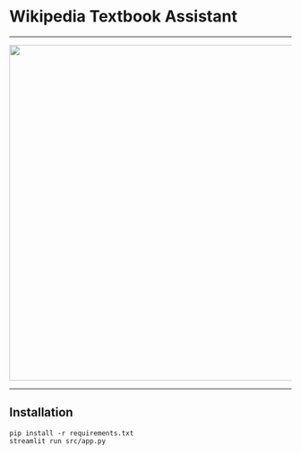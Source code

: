 # Wikipedia Textbook Assistant
---


<p align="center">
<a href="https://github.com/meghanabhange/wikipedia_question"><img src="https://user-images.githubusercontent.com/34004739/121059703-67eaaf00-c7df-11eb-8aa9-7d379a4d0798.gif" width="600" /></a>
</p>


---
## Installation 

```
pip install -r requirements.txt
streamlit run src/app.py
```
